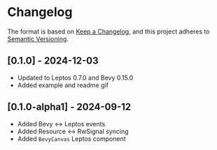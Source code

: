 # Changelog

The format is based on [Keep a Changelog](https://keepachangelog.com/en/1.0.0/),
and this project adheres to [Semantic Versioning](https://semver.org/spec/v2.0.0.html).

## [0.1.0] - 2024-12-03

- Updated to Leptos 0.7.0 and Bevy 0.15.0
- Added example and readme gif

## [0.1.0-alpha1] - 2024-09-12

- Added Bevy <-> Leptos events
- Added Resource <-> RwSignal syncing
- Added `BevyCanvas` Leptos component
